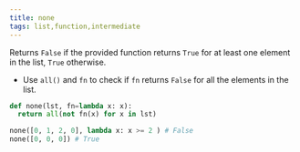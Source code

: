 ```yaml
---
title: none
tags: list,function,intermediate
---
```


Returns `False` if the provided function returns `True` for at least one element in the list, `True` otherwise.

- Use `all()` and `fn` to check if `fn` returns `False` for all the elements in the list.

```py
def none(lst, fn=lambda x: x):
  return all(not fn(x) for x in lst)
```

```py
none([0, 1, 2, 0], lambda x: x >= 2 ) # False
none([0, 0, 0]) # True
```
